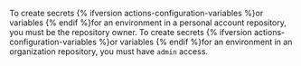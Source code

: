 To create secrets {% ifversion actions-configuration-variables %}or variables {% endif %}for an environment in a personal account repository, you must be the repository owner. To create secrets {% ifversion actions-configuration-variables %}or variables {% endif %}for an environment in an organization repository, you must have `admin` access.

